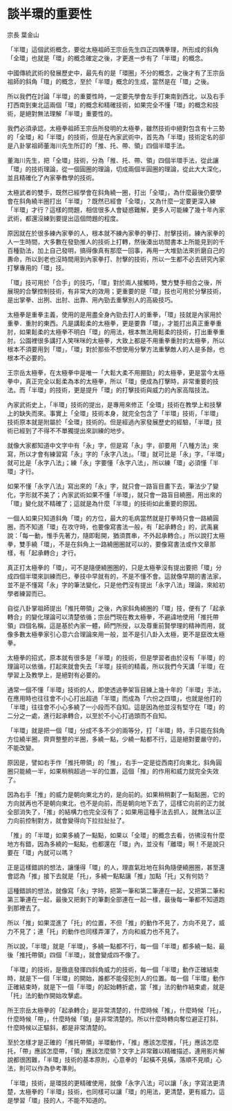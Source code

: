 # 談半環的重要性

宗長
葉金山

「半環」這個武術概念，要從太極祖師王宗岳先生四正四隅拳理，所形成的斜角「全環」也就是「環」的概念確定之後，才更進一步有了「半環」的概念。

中國傳統武術的發展歷史中，最先有的是「環圈」不分的概念，之後才有了王宗岳祖師的斜角「環」的概念，至於「半環」概念的生成，當然是在「環」之後。

所以我們在討論「半環」的重要性時，一定要先學會左手打東南到西北，以及右手打西南到東北這兩個「環」的概念和精確技術，如果完全不懂「環」的概念和技術，是絕對無法理解「半環」重要性的。

我們必須承認，太極拳祖師王宗岳所發明的太極拳，雖然技術中絕對包含有十三勢的「全環」和「半環」的技術，但是在內家武術中，首先為「半環」技術定名的卻是八卦掌祖師董海川先生所訂的「推、托、帶、領」四個半環手法。

董海川先生，把「全環」技術，分為「推、托、帶、領」四個半環手法，從此讓「環」的技術理論，從一個圓圈的理論，切成兩個半圓圈的理論，從此大大深化，並且精確化了內家拳教學的技術。

太極武者的雙手，既然已經學會在斜角繞一圈，打出「全環」，為什麼最後仍要學會在斜角繞半圈打出「半環」？既然已經會「全環」，又為什麼一定要更深入練「半環」才行？這樣的問題，相信很多人會疑惑難解，更多人可能練了幾十年內家武術，都還沒練到要提出這個問題的程度。

原因就在於很多練內家拳的人，根本就不練內家拳的拳打、肘擊技術。練內家拳的人一生時間，大多數在發勁推人的技術上打轉，然後湊出坊間書本上所能見到的千百種勁法，加上自己發明，搞得像真有那麼一回事，再用一大堆勁法來折磨自己的夀命，所以到老也沒時間用到內家拳打、肘擊的技術，所以一生都不必去研究內家打擊專用的「環」技。

「環」技可用於「合手」的技巧，「環」對於兩人接觸時，雙方雙手相合之後，所展現的合擊控制技術，有非常大的效用；更重要的是「環」技也可用於分擊技術，是出掌拳、出挒、出肘、出靠、用內勁去重擊別人的高級技巧。

太極拳是重拳主義，使用的是用盡全身內勁去打人的重拳，「環」技就是內家用於重拳．重肘的東西。凡是講鬆柔的太極拳，更是要靠「環」，才能打出真正重拳重肘，如果鬆柔的太極拳不明白「環」的用法，根本無法用鬆柔的技術，打出重拳重肘。公園裡很多講打人笑咪咪的太極拳，大致上都是不用重拳重肘的太極拳，所以根本不須要用到「環」，「環」對於那些不想使用分擊方法重擊敵人的人是多餘，也根本不必要的。

王宗岳太極拳，在太極拳中是唯一「大鬆大柔不用掤勁」的太極拳，更是當今太極拳中，真正完全以鬆柔為本的太極拳，所以「環」便成為打擊時，非常重要的技法。而「半環」的技術，更是提升「環」的打擊技術與威力的內家高階技法。

內家武術史上，「半環」技術的提出，是專用來修正「全環」技術在教學上和技擊上的缺失而來。事實上「全環」技術本身，就完全包含了「半環」技術，「半環」技術原本就是附屬於「全環」技術的。但是經過內家發展歷史的經驗，「半環」技術已經到了不得不不單獨提出來訓練的地步。

就像大家都知道中文字中有「永」字，但是寫「永」字，卻要用「八種方法」來寫，所以才會有練習寫「永」字的「永字八法」。「環」就可比是「永」字，「半環」就可比是「永字八法」；練「永」字要懂「永字八法」，所以練「環」必須懂「半環」才行。

如果不懂「永字八法」寫出來的「永」字，就只會一路盲目畫下去，筆法少了變化，字形就不美了；內家武術如果不懂「半環」，就只會一路盲目繞圈，用出來的「環」變化就不精確了；這就是為什麼「半環」的技術如此重要的原因。

一個人如果只知道斜角「環」的方位，最大的毛病當然就是打拳時只會一路繞圓圈，而不知道「環」在攻守時，也要像寫書法一般，有「起承轉合」的，武禹襄說：「每一動，惟手先著力，隨即鬆開，猶須貫串，不外起承轉合。」所以說打太極拳，雙手繞「環」，不是在斜角上一路繞圈圈就可以的，要像寫書法或作文章那樣，有「起承轉合」才行。

真正打太極拳的「環」，可不是隨便繞圈圈的，只是太極拳沒有提出要把「環」分成四個半環來訓練而巳，拳技中早就有的，不是不懂不會。這就像早期的書法家，並不是不懂寫「永」字的筆法變化，只是他們沒有提出「永字八法」理論，來給初學者練習而已。

自從八卦掌祖師提出「推托帶領」之後，內家斜角繞圈的「環」技，便有了「起承轉合」的變化理論可以清楚依循；宗岳門現在教太極拳，不避諱地使用「推托帶領」四個名稱，這是基於內家一體，師門所授，以及尊重前賢學理的精神而用，就像多數太極拳家引心意六合理論來用一般，並不是引八卦入太極，更不是竄改太極拳。

太極拳的招式，原本就有很多是「半環」的技術，但是學習者由於沒有「半環」的理論可以依循，打起來就會失去「半環」技術的精義，所以我們今天講「半環」在學習上及教學上，是絕對有必要的。

通常一個不懂「半環」技術的人，即使透過拳架盲目練上幾十年的「半環」手法，在應用時也往往會不小心打出超過「半環」而成為「六份之四環」，也就是他打的「半環」往往會不小心多繞了一小段而不自知。這是因為他並沒有堅守在「環」的二分之一處，進行起承轉合，以至於不小心打過頭而不自知。

「半環」就是把一個「環」分成不多不少的兩等分，打「半環」時，手只能在斜角方位繞半圈，齊齊整整的半圈，多繞一點，少繞一點都不行，這是絕對要嚴守的，不能改變。

原因是，譬如右手作「推托帶領」的「推」，右手一定是從西南打向東北，斜角圓圈只能繞一半，如果稍稍超過一半的位置，這個「推」的作用和威力就完全失效了。

因為右手「推」的威力是朝向東北方的，是向前的。如果稍稍劃了一點點圈，它的方向就再也不是朝向東北，也不是向前，而是朝向地下去了，這樣它向前的正力就全部消失了，「推」的結構力也完全沒有了；如果用這種手法去抓人，就無法以正力向前控制對方，就會變得向下拉拉扯扯了。

「推」的「半環」如果多繞了一點點，如果以「全環」的概念去看，彷彿沒有什麼地方有錯，因為多繞的一點點，也都還在「環」內，並没有「離環」啊！不是說只要在「環」內就可以嗎？

正是這樣錯誤的想法，讓懂得「環」的人，理直氣壯地在斜角隨便繞圈圈，甚至還會認為「推」接下去就是「托」，多繞一點點讓「推」加點「托」又有何妨？

這種錯誤的想法，就像寫「永」字時，把第一筆和第二筆連在一起，又把第二筆和第三筆連在一起，最後又把剩下的筆劃全部連在一起一樣，最後每一筆都不知道跑到那裡去了。

所以「推」如果混進了「托」的位置，不但「推」的動作不見了，方向不見了，威力不見了；連「托」的動作也同樣弄渾了，方向和威力也不見了。

所以說，「半環」就是「半環」，多繞一點都不行，每一個「半環」都多繞一點，最後「推托帶領」四個「半環」，就會變成四不像了。

「半環」的技術，是徹底發揮四斜角威力的技術，每一個「半環」動作正確結束時，就是下一個「半環」的開始，誰都不能侵犯別人的位置。每一個「半環」動作正確結束時，就是下一個「半環」的起始轉折處，當「推」法的動作結束處，就是「托」法的動作開始攻擊處。

所王宗岳太極拳的「起承轉合」是非常清楚的，什麼時候「推」，什麼時候「托」，什麼時候「帶」，什麼時候「領」是非常清楚的。所以什麼時轉向奪位避正打斜，什麼時候以正驅斜，都是非常清楚的。

至於怎樣才是正確的「推托帶領」半環動作，「推」應該怎麼推，「托」應該怎麼托，「帶」應該怎麼帶，「領」應該怎麼領？文字上非常難以精確描述，連用影片解說都很困難，「半環」技術的基本原則，心意拳的「起橫不見橫，落順不見順」心法，則可以作為參考準則。

「半環」技術，是環技的更精確使用，就像「永字八法」可以讓「永」字寫法更清楚，太極拳的「半環」技術，也同樣可以讓「環」的用法，更清楚，更有威力。這是學習「環」技的人，不能不知道的。